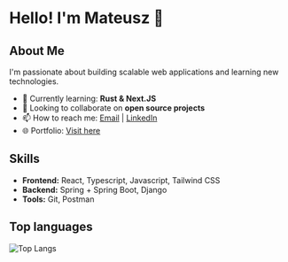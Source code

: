 # Hello! I'm Mateusz 👋

## About Me

I'm passionate about building scalable web applications and learning new technologies.

- 🌱 Currently learning: **Rust & Next.JS**
- 👯 Looking to collaborate on **open source projects**
- 📫 How to reach me: [Email](mailto:mtlaskowski7@gmail.com) | [LinkedIn](https://www.linkedin.com/in/mateusz-laskowski-42472a269?utm_source=share&utm_campaign=share_via&utm_content=profile&utm_medium=ios_app)
- 🌐 Portfolio: [Visit here](https://mlaskowski7.github.io/personalWebsite/)

## Skills

- **Frontend:** React, Typescript, Javascript, Tailwind CSS
- **Backend:** Spring + Spring Boot, Django
- **Tools:** Git, Postman

## Top languages

![Top Langs](https://github-readme-stats.vercel.app/api/top-langs/?username=mlaskowski7&layout=compact&hide=powershell,css,html,batchfile&hide_progress=true )


